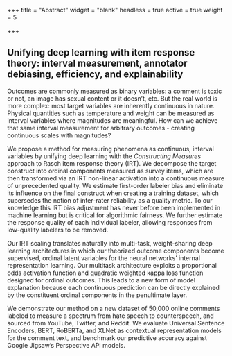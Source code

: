 +++
title = "Abstract"
widget = "blank"
headless = true
active = true
weight = 5

+++

## Unifying deep learning with item response theory: interval measurement, annotator debiasing, efficiency, and explainability

Outcomes are commonly measured as binary variables: a comment is toxic or not, an image has sexual content or it doesn’t, etc. But the real world is more complex: most target variables are inherently continuous in nature. Physical quantities such as temperature and weight can be measured as interval variables where magnitudes are meaningful. How can we achieve that same interval measurement for arbitrary outcomes - creating continuous scales with magnitudes?

We propose a method for measuring phenomena as continuous, interval variables by unifying deep learning with the *Constructing Measures* approach to Rasch item response theory (IRT). We decompose the target construct into ordinal components measured as survey items, which are then transformed via an IRT non-linear activation into a continuous measure of unprecedented quality. We estimate first-order labeler bias and eliminate its influence on the final construct when creating a training dataset, which supersedes the notion of inter-rater reliability as a quality metric. To our knowledge this IRT bias adjustment has never before been implemented in machine learning but is critical for algorithmic fairness. We further estimate the response quality of each individual labeler, allowing responses from low-quality labelers to be removed.

Our IRT scaling translates naturally into multi-task, weight-sharing deep learning architectures in which our theorized outcome components become supervised, ordinal latent variables for the neural networks’ internal representation learning. Our multitask architecture exploits a proportional odds activation function and quadratic weighted kappa loss function designed for ordinal outcomes. This leads to a new form of model explanation because each continuous prediction can be directly explained by the constituent ordinal components in the penultimate layer.

We demonstrate our method on a new dataset of 50,000 online comments labeled to measure a spectrum from hate speech to counterspeech, and sourced from YouTube, Twitter, and Reddit. We evaluate Universal Sentence Encoders, BERT, RoBERTa, and XLNet as contextual representation models for the comment text, and benchmark our predictive accuracy against Google Jigsaw’s Perspective API models.
